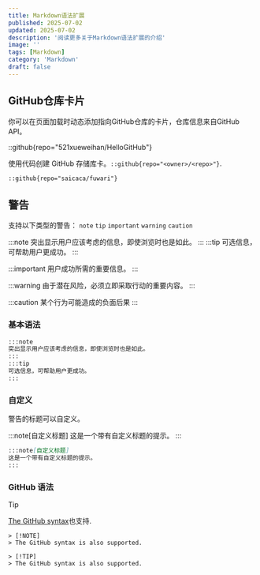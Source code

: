 ```yaml
---
title: Markdown语法扩展
published: 2025-07-02
updated: 2025-07-02
description: '阅读更多关于Markdown语法扩展的介绍'
image: ''
tags: [Markdown]
category: 'Markdown'
draft: false 
---
```

## GitHub仓库卡片

你可以在页面加载时动态添加指向GitHub仓库的卡片，仓库信息来自GitHub API。

::github{repo="521xueweihan/HelloGitHub"}

使用代码创建 GitHub 存储库卡。`::github{repo="<owner>/<repo>"}`.

```markdown
::github{repo="saicaca/fuwari"}
```

## 警告

支持以下类型的警告： `note` `tip` `important` `warning` `caution`

:::note
突出显示用户应该考虑的信息，即使浏览时也是如此。
:::
:::tip
可选信息，可帮助用户更成功。
:::

:::important
用户成功所需的重要信息。
:::

:::warning
由于潜在风险，必须立即采取行动的重要内容。
:::

:::caution
某个行为可能造成的负面后果
:::

### 基本语法

```markdown
:::note
突出显示用户应该考虑的信息，即使浏览时也是如此。
:::
:::tip
可选信息，可帮助用户更成功。
:::
```

### 自定义

警告的标题可以自定义。

:::note[自定义标题]
这是一个带有自定义标题的提示。
:::

```markdown
:::note[自定义标题]
这是一个带有自定义标题的提示。
:::
```

### GitHub 语法

> [!TIP]
> [The GitHub syntax](https://github.com/orgs/community/discussions/16925)也支持.

```
> [!NOTE]
> The GitHub syntax is also supported.

> [!TIP]
> The GitHub syntax is also supported.
```